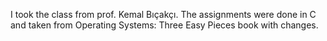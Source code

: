 I took the class from prof. Kemal Bıçakçı. The assignments were done in C and taken from Operating Systems: Three Easy Pieces book with changes. 
